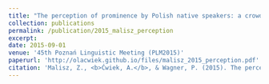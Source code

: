 ```yaml
---
title: "The perception of prominence by Polish native speakers: a crowdsourcing study"
collection: publications
permalink: /publication/2015_malisz_perception
excerpt:
date: 2015-09-01
venue: '45th Poznań Linguistic Meeting (PLM2015)'
paperurl: 'http://olacwiek.github.io/files/malisz_2015_perception.pdf'
citation: 'Malisz, Z., <b>Ćwiek, A.</b>, & Wagner, P. (2015). The perception of prominence by Polish native speakers: A crowdsourcing study. <i>Proceedings of the 45th Poznań Linguistic Meeting</i>. The 45th Poznań Linguistic Meeting (PLM2015), Poznań, Poland.'
---
```

<!-- This paper is about the number 1. The number 2 is left for future work.

[Download paper here](http://academicpages.github.io/files/paper1.pdf)

Recommended citation: Your Name, You. (2009). "Paper Title Number 1." <i>Journal 1</i>. 1(1). -->
